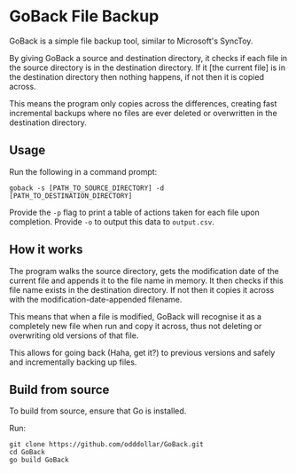 # GoBack File Backup

GoBack is a simple file backup tool, similar to Microsoft's SyncToy. 

By giving GoBack a source and destination directory, it checks if each file in the source directory is in the destination directory. If it [the current file] is in the destination directory then nothing happens, if not then it is copied across. 

This means the program only copies across the differences, creating fast incremental backups where no files are ever deleted or overwritten in the destination directory.

## Usage

Run the following in a command prompt:

```
goback -s [PATH_TO_SOURCE_DIRECTORY] -d [PATH_TO_DESTINATION_DIRECTORY]
```

Provide the ```-p``` flag to print a table of actions taken for each file upon completion.
Provide ```-o``` to output this data to ```output.csv```.

## How it works

The program walks the source directory, gets the modification date of the current file and appends it to the file name in memory. It then checks if this file name exists in the destination directory. If not then it copies it across with the modification-date-appended filename. 

This means that when a file is modified, GoBack will recognise it as a completely new file when run and copy it across, thus not deleting or overwriting old versions of that file. 

This allows for going back (Haha, get it?) to previous versions and safely and incrementally backing up files.

## Build from source

To build from source, ensure that Go is installed.

Run: 

```
git clone https://github.com/odddollar/GoBack.git
cd GoBack
go build GoBack
```
